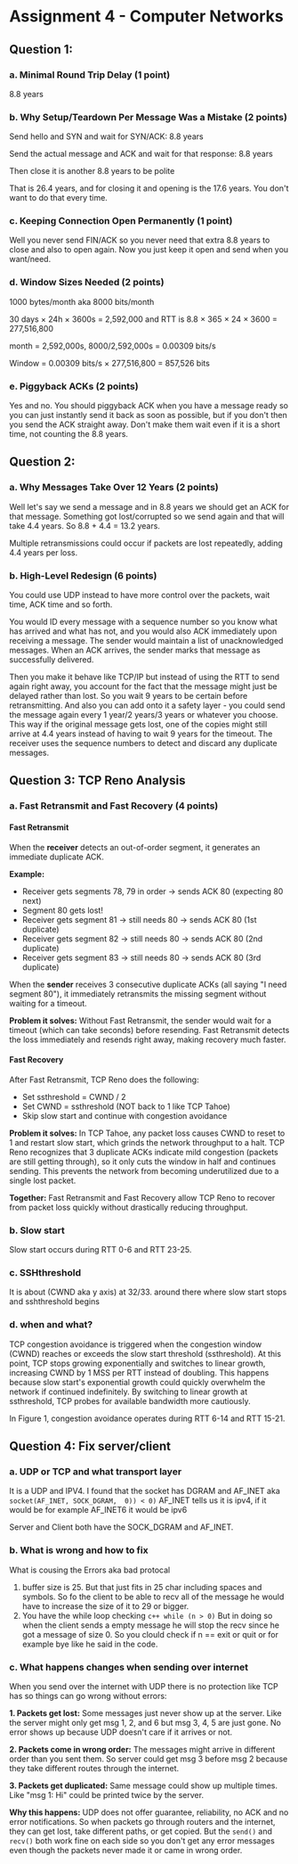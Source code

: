 # Assignment 4 - Computer Networks

## Question 1: 

### a. Minimal Round Trip Delay (1 point)
8.8 years

### b. Why Setup/Teardown Per Message Was a Mistake (2 points)
Send hello and SYN and wait for SYN/ACK: 8.8 years

Send the actual message and ACK and wait for that response: 8.8 years

Then close it is another 8.8 years to be polite

That is 26.4 years, and for closing it and opening is the 17.6 years. You don't want to do that every time.

### c. Keeping Connection Open Permanently (1 point)
Well you never send FIN/ACK so you never need that extra 8.8 years to close and also to open again. Now you just keep it open and send when you want/need.

### d. Window Sizes Needed (2 points)
1000 bytes/month aka 8000 bits/month

30 days × 24h × 3600s = 2,592,000 and RTT is 8.8 × 365 × 24 × 3600 = 277,516,800

month = 2,592,000s, 8000/2,592,000s = 0.00309 bits/s

Window = 0.00309 bits/s × 277,516,800 = 857,526 bits

### e. Piggyback ACKs (2 points)
Yes and no. You should piggyback ACK when you have a message ready so you can just instantly send it back as soon as possible, but if you don't then you send the ACK straight away. Don't make them wait even if it is a short time, not counting the 8.8 years.

## Question 2:

### a. Why Messages Take Over 12 Years (2 points)
Well let's say we send a message and in 8.8 years we should get an ACK for that message. Something got lost/corrupted so we send again and that will take 4.4 years. So 8.8 + 4.4 = 13.2 years.

Multiple retransmissions could occur if packets are lost repeatedly, adding 4.4 years per loss.

### b. High-Level Redesign (6 points)
You could use UDP instead to have more control over the packets, wait time, ACK time and so forth.

You would ID every message with a sequence number so you know what has arrived and what has not, and you would also ACK immediately upon receiving a message. The sender would maintain a list of unacknowledged messages. When an ACK arrives, the sender marks that message as successfully delivered.

Then you make it behave like TCP/IP but instead of using the RTT to send again right away, you account for the fact that the message might just be delayed rather than lost. So you wait 9 years to be certain before retransmitting. And also you can add onto it a safety layer - you could send the message again every 1 year/2 years/3 years or whatever you choose. This way if the original message gets lost, one of the copies might still arrive at 4.4 years instead of having to wait 9 years for the timeout. The receiver uses the sequence numbers to detect and discard any duplicate messages.

## Question 3: TCP Reno Analysis

### a. Fast Retransmit and Fast Recovery (4 points)

#### Fast Retransmit
When the **receiver** detects an out-of-order segment, it generates an immediate duplicate ACK.

**Example:**
- Receiver gets segments 78, 79 in order → sends ACK 80 (expecting 80 next)
- Segment 80 gets lost!
- Receiver gets segment 81 → still needs 80 → sends ACK 80 (1st duplicate)
- Receiver gets segment 82 → still needs 80 → sends ACK 80 (2nd duplicate)
- Receiver gets segment 83 → still needs 80 → sends ACK 80 (3rd duplicate)

When the **sender** receives 3 consecutive duplicate ACKs (all saying "I need segment 80"), it immediately retransmits the missing segment without waiting for a timeout.

**Problem it solves:** Without Fast Retransmit, the sender would wait for a timeout (which can take seconds) before resending. Fast Retransmit detects the loss immediately and resends right away, making recovery much faster.

#### Fast Recovery
After Fast Retransmit, TCP Reno does the following:
- Set ssthreshold = CWND / 2
- Set CWND = ssthreshold (NOT back to 1 like TCP Tahoe)
- Skip slow start and continue with congestion avoidance

**Problem it solves:** In TCP Tahoe, any packet loss causes CWND to reset to 1 and restart slow start, which grinds the network throughput to a halt. TCP Reno recognizes that 3 duplicate ACKs indicate mild congestion (packets are still getting through), so it only cuts the window in half and continues sending. This prevents the network from becoming underutilized due to a single lost packet.

**Together:** Fast Retransmit and Fast Recovery allow TCP Reno to recover from packet loss quickly without drastically reducing throughput.

### b. Slow start
Slow start occurs during RTT 0-6 and RTT 23-25.

### c. SSHthreshold
It is about (CWND aka y axis) at 32/33. around there where slow start stops and sshthreshold begins


### d. when and what?
TCP congestion avoidance is triggered when the congestion window (CWND) reaches or exceeds the slow start threshold (ssthreshold). At this point, TCP stops growing exponentially and switches to linear growth, increasing CWND by 1 MSS per RTT instead of doubling.
This happens because slow start's exponential growth could quickly overwhelm the network if continued indefinitely. By switching to linear growth at ssthreshold, TCP probes for available bandwidth more cautiously.

In Figure 1, congestion avoidance operates during RTT 6-14 and RTT 15-21.

## Question 4: Fix server/client
### a. UDP or TCP and what transport layer
It is a UDP and IPV4.
I found that the socket has DGRAM and AF_INET aka 
```socket(AF_INET, SOCK_DGRAM,  0)) < 0)```
AF_INET tells us it is ipv4, if it would be for example AF_INET6 it would be ipv6

Server and Client both have the SOCK_DGRAM and AF_INET.

### b. What is wrong and how to fix
What is cousing the Errors aka bad protocal
1. buffer size is 25. But that just fits in 25 char including spaces and symbols. So fo the client to be able to recv all of the message he would have to increase the size of it to 29 or bigger.
2. You have the while loop checking ```c++ while (n > 0)``` But in doing so when the client sends a empty message he will stop the recv since he got a message of size 0. So you clould check if n == exit or quit or for example bye like he said in the code. 

### c. What happens changes when sending over internet

When you send over the internet with UDP there is no protection like TCP has so things can go wrong without errors:

**1. Packets get lost:**
Some messages just never show up at the server. Like the server might only get msg 1, 2, and 6 but msg 3, 4, 5 are just gone. No error shows up because UDP doesn't care if it arrives or not.

**2. Packets come in wrong order:**
The messages might arrive in different order than you sent them. So server could get msg 3 before msg 2 because they take different routes through the internet.

**3. Packets get duplicated:**
Same message could show up multiple times. Like "msg 1: Hi" could be printed twice by the server.

**Why this happens:**
UDP does not offer guarantee, reliability, no ACK and no error notifications. So when packets go through routers and the internet, they can get lost, take different paths, or get copied. But the `send()` and `recv()` both work fine on each side so you don't get any error messages even though the packets never made it or came in wrong order.



